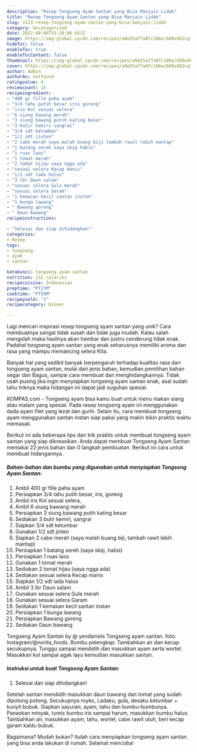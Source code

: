 ```yaml
---
description: "Resep Tongseng Ayam Santan yang Bisa Manjain Lidah"
title: "Resep Tongseng Ayam Santan yang Bisa Manjain Lidah"
slug: 2123-resep-tongseng-ayam-santan-yang-bisa-manjain-lidah
category: Uncategorized
date: 2022-08-06T15:28:06.652Z
image: https://img-global.cpcdn.com/recipes/a0e55af7a8fc186e/680x482cq70/tongseng-ayam-santan-foto-resep-utama.jpg
hideToc: false
enableToc: true
enableTocContent: false
thumbnail: https://img-global.cpcdn.com/recipes/a0e55af7a8fc186e/680x482cq70/tongseng-ayam-santan-foto-resep-utama.jpg
cover: https://img-global.cpcdn.com/recipes/a0e55af7a8fc186e/680x482cq70/tongseng-ayam-santan-foto-resep-utama.jpg
author: Admin
authorAv: notfound
ratingvalue: 4
reviewcount: 15
recipeingredient:
- "400 gr fille paha ayam"
- "3/4 tahu putih besar iris goreng"
- "iris Kol sesuai selera"
- "6 siung bawang merah"
- "3 siung bawang putih kating besar"
- "3 butir kemiri sangrai"
- "3/4 sdt ketumbar"
- "1/2 sdt jinten"
- "2 cabe merah saya malah buang biji tambah rawit lebih mantap"
- "1 batang sereh saya skip habis"
- "1 ruas laos"
- "1 tomat merah"
- "2 tomat hijau saya ngga ada"
- "sesuai selera Kecap manis"
- "1/2 sdt lada halus"
- "3 lbr Daun salam"
- "sesuai selera Gula merah"
- "sesuai selera Garam"
- "1 kemasan kecil santan instan"
- "1 bunga lawang"
- " Bawang goreng"
- " Daun bawang"
recipeinstructions:

- "Selesai dan siap dihidangkan!"
categories:
- Resep
tags:
- tongseng
- ayam
- santan

katakunci: tongseng ayam santan 
nutrition: 132 calories
recipecuisine: Indonesian
preptime: "PT27M"
cooktime: "PT59M"
recipeyield: "1"
recipecategory: Dinner

---
```





Lagi mencari inspirasi resep tongseng ayam santan yang unik? Cara membuatnya sangat tidak susah dan tidak juga mudah. Kalau salah mengolah maka hasilnya akan hambar dan justru cenderung tidak enak. Padahal tongseng ayam santan yang enak seharusnya memiliki aroma dan rasa yang mampu memancing selera Kita.





Banyak hal yang sedikit banyak berpengaruh terhadap kualitas rasa dari tongseng ayam santan, mulai dari jenis bahan, kemudian pemilihan bahan segar dan Bagus, sampai cara membuat dan menghidangkannya. Tidak usah pusing jika ingin menyiapkan tongseng ayam santan enak,      asal sudah tahu triknya maka hidangan ini dapat jadi suguhan spesial.














KOMPAS.com - Tongseng ayam bisa kamu buat untuk menu makan siang atau malam yang spesial. Pada resep tongseng ayam ini menggunakan dada ayam filet yang lezat dan gurih. Selain itu, cara membuat tongseng ayam menggunakan santan instan siap pakai yang makin bikin praktis waktu memasak.






Berikut ini ada beberapa tips dan trik praktis untuk membuat tongseng ayam santan yang siap dikreasikan. Anda dapat membuat Tongseng Ayam Santan memakai 22 jenis bahan dan 0 langkah pembuatan. Berikut ini cara untuk membuat hidangannya.

<!--inarticleads1-->

##### Bahan-bahan dan bumbu yang digunakan untuk menyiapkan Tongseng Ayam Santan:

1. Ambil 400 gr fille paha ayam
1. Persiapkan 3/4 tahu putih besar, iris, goreng
1. Ambil iris Kol sesuai selera,
1. Ambil 6 siung bawang merah
1. Persiapkan 3 siung bawang putih kating besar
1. Sediakan 3 butir kemiri, sangrai
1. Siapkan 3/4 sdt ketumbar
1. Gunakan 1/2 sdt jinten
1. Siapkan 2 cabe merah (saya malah buang biji, tambah rawit lebih mantap)
1. Persiapkan 1 batang sereh (saya skip, habis)
1. Persiapkan 1 ruas laos
1. Gunakan 1 tomat merah
1. Sediakan 2 tomat hijau (saya ngga ada)
1. Sediakan sesuai selera Kecap manis
1. Siapkan 1/2 sdt lada halus
1. Ambil 3 lbr Daun salam
1. Gunakan sesuai selera Gula merah
1. Gunakan sesuai selera Garam
1. Sediakan 1 kemasan kecil santan instan
1. Persiapkan 1 bunga lawang
1. Persiapkan  Bawang goreng
1. Sediakan  Daun bawang


Tongseng Ayam Santan by @ yendaniels Tongseng ayam santan. foto: Instagram/@norita_foods. Bumbu pelengkap: Tambahkan air dan kecap secukupnya. Tunggu sampai mendidih dan masukkan ayam serta wortel. Masukkan kol sampai agak layu kemudian masukkan santan. 

<!--inarticleads2-->

##### Instruksi untuk buat Tongseng Ayam Santan:


1. Selesai dan siap dihidangkan!

Setelah santan mendidih masukkan daun bawang dan tomat yang sudah dipotong potong. Secukupnya royko, Ladaku, gula, desaku ketumbar + kunyit bubuk. Siapkan sayuran, ayam, tahu dan bumbu-bumbunya. Panaskan minyak, tumis bumbu iris sampai harum, masukkan bumbu halus. Tambahkan air, masukkan ayam, tahu, wortel, cabe rawit utuh, beri kecap garam kaldu bubuk. 

Bagaimana? Mudah bukan? Itulah cara menyiapkan tongseng ayam santan yang bisa anda lakukan di rumah. Selamat mencoba!
